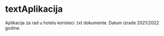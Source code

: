 # textAplikacija
Aplikacija za rad u hotelu koristeci .txt dokumente. Datum izrade 2021/2022 godine.
